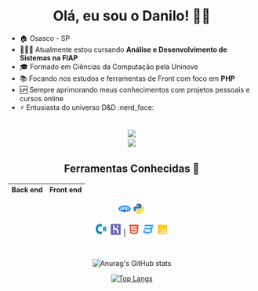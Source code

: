 

<!--<img src="https://imgur.com/KZvmGQx.jpg" height=350 width=350 align="right"> -->
<!-- <img src = "https://i.pinimg.com/originals/35/df/e2/35dfe2690df1f3da44f06be0f6e8de7e.gif" align="right" height=100 width=90>  -->
<!-- <img src="https://i.pinimg.com/originals/06/60/ef/0660efe82fa3da42ed56eef013171835.gif" align="right" height=350 width=300 border="white"> -->

<h1 align="center">Olá, eu sou o Danilo! 🖖🏽</h1>

<!-- - :cancer: / SÍMBOLO DO SIGNO -->
<ul>
  <li> 🏠 Osasco - SP
  <li> 👨🏽‍💻 Atualmente estou cursando <b>Análise e Desenvolvimento de Sistemas na FIAP</b>
  <li> 🎓 Formado em Ciências da Computação pela Uninove
  <li> 📚 Focando nos estudos e ferramentas de Front com foco em <b>PHP</b>
  <li> 🆙 Sempre aprimorando meus conhecimentos com projetos pessoais e cursos online
  <li> ⚡ Entusiasta do universo D&D :nerd_face:
</ul>
<!-- <li>🤝 Procuro ampliar meu network com colegas que compartilhem conhecimentos JAVA, Python, e Frameworks Spring e/ou Django -->

<br>

<!-- MIDIAS SOCIAIS -->
<div align="center" style="display: inline_block">
  
  <a href="https://www.linkedin.com/in/danilo-silva-77204312b/" target="_blank">
    <img src="https://img.shields.io/badge/LinkedIn-0077B5?style=for-the-badge&logo=linkedin&logoColor=white" width = "108">
  </a>
  <br>
  <a href="https://www.instagram.com/danilo.ssilva2/?next=%2F" target="_blank">
    <img src="https://img.shields.io/badge/Instagram-E4405F?style=for-the-badge&logo=instagram&logoColor=white" width = "145">
  </a>
</div>

<!-- TABELA -->
<div align="center">  
  
  ## Ferramentas Conhecidas 🎯
  Back end | Front end
  -------- | -------- 
  <img src="https://raw.githubusercontent.com/PKief/vscode-material-icon-theme/main/icons/php.svg" alt="php" width="25" height="25" /> <!-- <== PHP -->
  <img src="https://raw.githubusercontent.com/PKief/vscode-material-icon-theme/main/icons/python.svg" alt="python" width="25" height="25" /> <!-- <== Python -->
  <!-- <img src="https://raw.githubusercontent.com/PKief/vscode-material-icon-theme/main/icons/java.svg" alt="java" width="25" height="25" /> --> <!-- <== Java -->
  <img src="https://raw.githubusercontent.com/PKief/vscode-material-icon-theme/main/icons/csharp.svg" alt="csharp" width="25" height="25" /> <!-- <== C# -->
  <img src="https://raw.githubusercontent.com/PKief/vscode-material-icon-theme/main/icons/heroku.svg" alt="heroku" width="25" height="25" /> <!-- <== Heroku -->
  | 
  <img src="https://raw.githubusercontent.com/PKief/vscode-material-icon-theme/main/icons/html.svg" alt="react" width="25" height="25" /> <!-- <== HTML -->
  <img src="https://raw.githubusercontent.com/PKief/vscode-material-icon-theme/main/icons/css.svg" alt="css" width="25" height="25" /> <!-- <== CSS -->
  <img src="https://raw.githubusercontent.com/PKief/vscode-material-icon-theme/main/icons/javascript.svg" alt="javascript" width="25" height="25" /> <!-- <== JS -->
  <!-- <img src="https://raw.githubusercontent.com/PKief/vscode-material-icon-theme/main/icons/typescript.svg" alt="typescript" width="25" height="25" /> --> <!-- <== TS -->
  <!-- <img src="https://raw.githubusercontent.com/PKief/vscode-material-icon-theme/main/icons/angular.svg" alt="angular-js" width="25" height="25" /> --> <!-- <== ANGULAR -->
  </div>

<br>

<!-- CARTÃO DE ESTATÍSTICAS -->
<div align="center">

![Anurag's GitHub stats](https://github-readme-stats.vercel.app/api?username=d-ssilva&show_icons=true&theme=onedark&card_width=500)

[![Top Langs](https://github-readme-stats.vercel.app/api/top-langs/?username=d-ssilva&layout=compact&theme=onedark&card_width=500)](https://github.com/d-ssilva/github-readme-stats)

</div>

